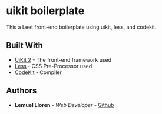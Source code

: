 # uikit boilerplate

This a Leet front-end boilerplate using uikit, less, and codekit.

## Built With

* [UiKit 2](https://getuikit.com/v2/) - The front-end framework used
* [Less](http://lesscss.org/) - CSS Pre-Processor used
* [CodeKit](https://codekitapp.com/) - Compiler

## Authors

* **Lemuel Lloren** - *Web Developer* - [Github](https://github.com/lemuellloren)

